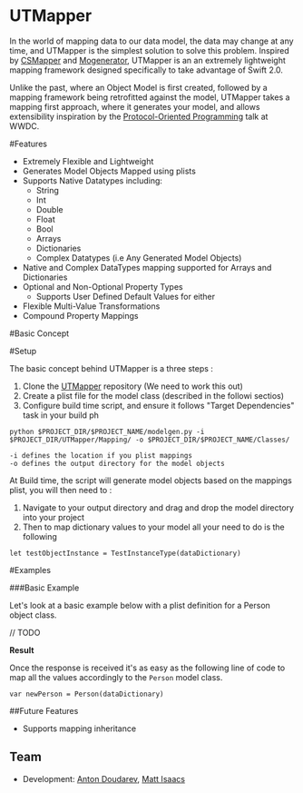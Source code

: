 # UTMapper

In the world of mapping data to our data model, the data may change at any time, and UTMapper is the simplest solution to solve this problem. Inspired by [CSMapper](https://github.com/marcammann/CSMapper) and [Mogenerator](https://github.com/rentzsch/mogenerator), UTMapper is an an extremely lightweight mapping framework designed specifically to take advantage of Swift 2.0.

Unlike the past, where an Object Model is first created, followed by a mapping framework being retrofitted against the model, UTMapper takes a mapping first approach, where it generates your model, and allows extensibility inspiration by the [Protocol-Oriented Programming](https://developer.apple.com/videos/wwdc/2015/?id=408) talk at WWDC.

#Features

* Extremely Flexible and Lightweight
* Generates Model Objects Mapped using plists
* Supports Native Datatypes including:
	* String
	* Int
	* Double
	* Float
	* Bool
	* Arrays
	* Dictionaries
	* Complex Datatypes (i.e Any Generated Model Objects)
* Native and Complex DataTypes mapping supported for Arrays and Dictionaries
* Optional and Non-Optional Property Types
	* Supports User Defined Default Values for either
* Flexible Multi-Value Transformations
* Compound Property Mappings


#Basic Concept


#Setup

The basic concept behind UTMapper is a three steps :

1. Clone the [UTMapper](git@github.com:ustwo/UTMapper.git) repository (We need to work this out)
2. Create a plist file for the model class (described in the followi sectios)
3. Configure build time script, and ensure it follows "Target Dependencies" task in your build ph

```
python $PROJECT_DIR/$PROJECT_NAME/modelgen.py -i $PROJECT_DIR/UTMapper/Mapping/ -o $PROJECT_DIR/$PROJECT_NAME/Classes/

-i defines the location if you plist mappings
-o defines the output directory for the model objects

```

At Build time, the script will generate model objects based on the mappings plist, you will then need to :

1. Navigate to your output directory and drag and drop the model directory into your project 
2. Then to map dictionary values to your model all your need to do is the following

```
let testObjectInstance = TestInstanceType(dataDictionary)

```

#Examples


###Basic Example

Let's look at a basic example below with a plist definition for a Person object class.

// TODO

__Result__

Once the response is received it's as easy as the following line of code to map all the values accordingly to the `Person` model class. 

```
var newPerson = Person(dataDictionary)

```

##Future Features

* Supports mapping inheritance

## Team

* Development: [Anton Doudarev](mailto:anton@ustwo.com), [Matt Isaacs](mailto:matt@ustwo.com)